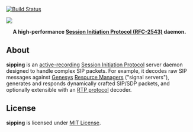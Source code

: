 [![Build Status](https://travis-ci.org/initbar/sipping.svg?branch=master)](https://travis-ci.org/initbar/sipping)

![](https://raw.githubusercontent.com/initbar/sipping/docs/assets/cover.png)

<div align="center">
  <p><strong>A high-performance <a href="https://tools.ietf.org/html/rfc2543">Session Initiation Protocol (RFC-2543)</a> daemon.</strong></p>
</div>

## About

**sipping** is an [active-recording](https://en.wikipedia.org/wiki/VoIP_recording) [Session Initiation Protocol](https://www.ietf.org/rfc/rfc3261.txt) server daemon designed to handle complex SIP packets. For example, it decodes raw SIP messages against [Genesys](https://www.genesys.com) [Resource Managers](https://docs.genesys.com/Documentation/GVP/85/GDG/GCRM) ("signal servers"), generates and responds dynamically crafted SIP/SDP packets, and optionally extensible with an [RTP protocol](https://en.wikipedia.org/wiki/Real-time_Transport_Protocol) decoder.

## License

**sipping** is licensed under [MIT License](./LICENSE).

